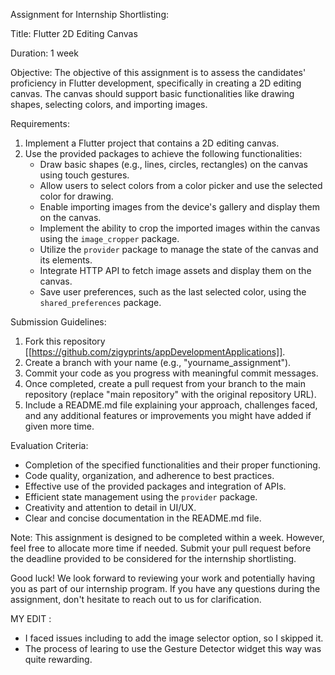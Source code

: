 Assignment for Internship Shortlisting:

Title: Flutter 2D Editing Canvas

Duration: 1 week

Objective: The objective of this assignment is to assess the candidates' proficiency in Flutter development, specifically in creating a 2D editing canvas. The canvas should support basic functionalities like drawing shapes, selecting colors, and importing images.

Requirements:
1. Implement a Flutter project that contains a 2D editing canvas.
2. Use the provided packages to achieve the following functionalities:
   - Draw basic shapes (e.g., lines, circles, rectangles) on the canvas using touch gestures.
   - Allow users to select colors from a color picker and use the selected color for drawing.
   - Enable importing images from the device's gallery and display them on the canvas.
   - Implement the ability to crop the imported images within the canvas using the `image_cropper` package.
   - Utilize the `provider` package to manage the state of the canvas and its elements.
   - Integrate HTTP API to fetch image assets and display them on the canvas.
   - Save user preferences, such as the last selected color, using the `shared_preferences` package.

Submission Guidelines:
1. Fork this repository [[https://github.com/zigyprints/appDevelopmentApplications]].
2. Create a branch with your name (e.g., "yourname_assignment").
3. Commit your code as you progress with meaningful commit messages.
4. Once completed, create a pull request from your branch to the main repository (replace "main repository" with the original repository URL).
5. Include a README.md file explaining your approach, challenges faced, and any additional features or improvements you might have added if given more time.

Evaluation Criteria:
- Completion of the specified functionalities and their proper functioning.
- Code quality, organization, and adherence to best practices.
- Effective use of the provided packages and integration of APIs.
- Efficient state management using the `provider` package.
- Creativity and attention to detail in UI/UX.
- Clear and concise documentation in the README.md file.

Note: This assignment is designed to be completed within a week. However, feel free to allocate more time if needed. Submit your pull request before the deadline provided to be considered for the internship shortlisting.

Good luck! We look forward to reviewing your work and potentially having you as part of our internship program. If you have any questions during the assignment, don't hesitate to reach out to us for clarification.


MY EDIT : 
- I faced issues including to add the image selector option, so I skipped it.
- The process of learing to use the Gesture Detector widget this way was quite rewarding.